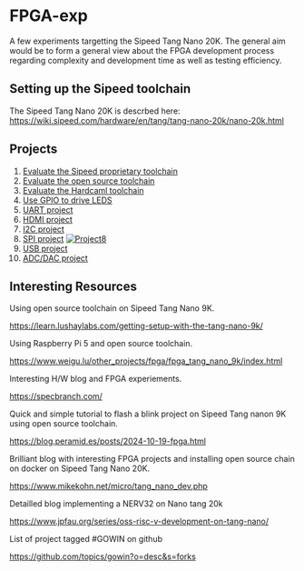 # FPGA-exp
A few experiments targetting the Sipeed Tang Nano 20K. The general aim would be to form a general view about the FPGA development process regarding complexity and development time as well as testing efficiency.

Setting up the Sipeed toolchain
-------------------------------

The Sipeed Tang Nano 20K is descrbed here: https://wiki.sipeed.com/hardware/en/tang/tang-nano-20k/nano-20k.html

Projects
--------

1. [Evaluate the Sipeed proprietary toolchain](https://github.com/iamlateforbreakast/FPGA-exp/tree/main/project1)
2. [Evaluate the open source toolchain](https://github.com/iamlateforbreakast/FPGA-exp/tree/main/project2)
3. [Evaluate the Hardcaml toolchain](https://github.com/iamlateforbreakast/FPGA-exp/tree/main/project3)
4. [Use GPIO to drive LEDS](https://github.com/iamlateforbreakast/FPGA-exp/tree/main/project4)
5. [UART project](https://github.com/iamlateforbreakast/FPGA-exp/tree/main/project5)
6. [HDMI project](https://github.com/iamlateforbreakast/FPGA-exp/tree/main/project6)
7. [I2C project](https://github.com/iamlateforbreakast/FPGA-exp/tree/main/project7)
8. [SPI project](https://github.com/iamlateforbreakast/FPGA-exp/tree/main/project8) [![Project8](https://github.com/iamlateforbreakast/FPGA-exp/actions/workflows/project8.yml/badge.svg)](https://github.com/iamlateforbreakast/FPGA-exp/actions/workflows/project8.yml)
9. [USB project](https://github.com/iamlateforbreakast/FPGA-exp/tree/main/project9)
10. [ADC/DAC project](https://github.com/iamlateforbreakast/FPGA-exp/tree/main/project10)

Interesting Resources
---------------------

Using open source toolchain on Sipeed Tang Nano 9K.

https://learn.lushaylabs.com/getting-setup-with-the-tang-nano-9k/

Using Raspberry Pi 5 and open source toolchain.

https://www.weigu.lu/other_projects/fpga/fpga_tang_nano_9k/index.html

Interesting H/W blog and FPGA experiements.

https://specbranch.com/

Quick and simple tutorial to flash a blink project on Sipeed Tang nanon 9K using open source toolchain.

https://blog.peramid.es/posts/2024-10-19-fpga.html

Brilliant blog with interesting FPGA projects and installing open source chain on docker on Sipeed Tang Nano 20K.

https://www.mikekohn.net/micro/tang_nano_dev.php

Detailled blog implementing a NERV32 on Nano tang 20k

https://www.jpfau.org/series/oss-risc-v-development-on-tang-nano/

List of project tagged #GOWIN on github

https://github.com/topics/gowin?o=desc&s=forks

